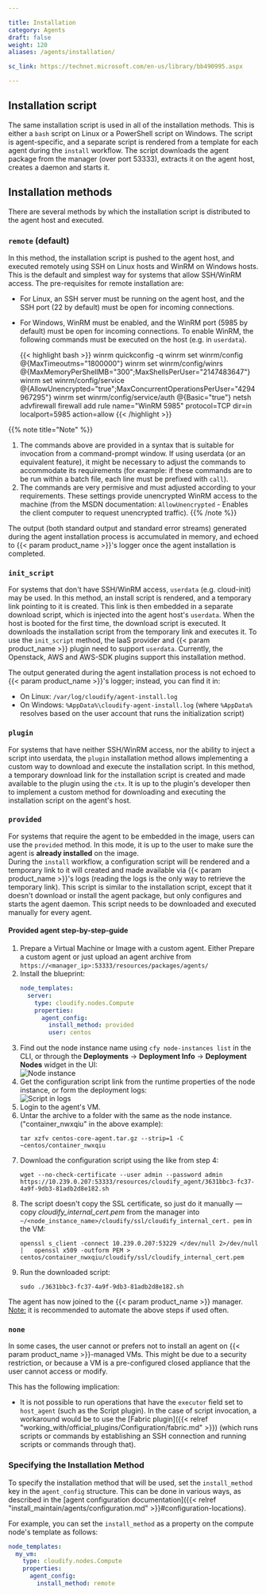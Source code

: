 ```yaml
---

title: Installation
category: Agents
draft: false
weight: 120
aliases: /agents/installation/

sc_link: https://technet.microsoft.com/en-us/library/bb490995.aspx

---
```


## Installation script

The same installation script is used in all of the installation methods.
This is either a `bash` script on Linux or a PowerShell script on Windows.
The script is agent-specific, and a separate script is rendered from a
template for each agent during the `install` workflow.
The script downloads the agent package from the manager (over port 53333),
extracts it on the agent host, creates a daemon and starts it.

## Installation methods

There are several methods by which the installation script is distributed
to the agent host and executed.

### `remote` (default)

In this method, the installation script is pushed to the agent host, and
executed remotely using SSH on Linux hosts and WinRM on Windows hosts.
This is the default and simplest way for systems that allow SSH/WinRM
access. The pre-requisites for remote installation are:

* For Linux, an SSH server must be running on the agent host, and
  the SSH port (22 by default) must be open for incoming connections.
* For Windows, WinRM must be enabled, and the WinRM port (5985 by
  default) must be open for incoming connections. To enable WinRM,
  the following commands must be executed on the host (e.g. in `userdata`).

  {{< highlight bash  >}}
  winrm quickconfig -q
  winrm set winrm/config              @{MaxTimeoutms="1800000"}
  winrm set winrm/config/winrs        @{MaxMemoryPerShellMB="300";MaxShellsPerUser="2147483647"}
  winrm set winrm/config/service      @{AllowUnencrypted="true";MaxConcurrentOperationsPerUser="4294967295"}
  winrm set winrm/config/service/auth @{Basic="true"}
  netsh advfirewall firewall add rule name="WinRM 5985" protocol=TCP dir=in localport=5985 action=allow
  {{< /highlight >}}

{{% note title="Note" %}}
1. The commands above are provided in a syntax that is suitable for
invocation from a command-prompt window. If using userdata (or an
equivalent feature), it might be necessary to adjust the commands to
accommodate its requirements (for example: if these commands are to be
run within a batch file, each line must be prefixed with `call`).
2. The commands are very permisive and must adjusted according to
your requirements. These settings provide unencrypted WinRM access to
the machine (from the MSDN documentation: `AllowUnencrypted` - Enables the client
computer to request unencrypted traffic).
{{% /note %}}

The output (both standard output and standard error streams) generated during the agent
installation process is accumulated in memory, and echoed to {{< param product_name >}}'s logger
once the agent installation is completed.

### `init_script`

For systems that don't have SSH/WinRM access, `userdata`
(e.g. cloud-init) may be used. In this method, an install script is
rendered, and a temporary link pointing to it is created. This link is
then embedded in a separate download script, which is injected into
the agent host's `userdata`. When the host is booted for the first time,
the download script is executed. It downloads the installation script
from the temporary link and executes it.
To use the `init_script` method, the IaaS provider and {{< param product_name >}} plugin
need to support `userdata`. Currently, the Openstack,
AWS and AWS-SDK plugins support this installation method.

The output generated during the agent installation process is not
echoed to {{< param product_name >}}'s logger; instead, you can find it in:

* On Linux: `/var/log/cloudify/agent-install.log`
* On Windows: `%AppData%\cloudify-agent-install.log` (where `%AppData%` resolves based on the user account
that runs the initialization script)

### `plugin`

For systems that have neither SSH/WinRM access, nor
the ability to inject a script into userdata, the `plugin` installation
method allows implementing a custom way to download and execute the
installation script. In this method, a temporary download link for the
installation script is created and made available to the plugin using
the `ctx`. It is up to the plugin's developer then to implement a custom
method for downloading and executing the installation script on the
agent's host.

### `provided`

For systems that require the agent to be embedded in the
image, users can use the `provided` method. In this mode, it is up to
the user to make sure the agent is **already installed** on the image.<br>
During the `install` workflow, a configuration script will be rendered
and a temporary link to it will created and made available
via {{< param product_name >}}'s logs (reading the logs is the only way to retrieve
the temporary link). This script is
similar to the installation script, except that it doesn't download or
install the agent package, but only configures and starts the agent
daemon. This script needs to be downloaded and executed manually for
every agent.

#### Provided agent step-by-step-guide

1. Prepare a Virtual Machine or Image with a custom agent. Either Prepare
   a custom agent or just upload an agent archive from
   `https://<manager_ip>:53333/resources/packages/agents/` <br>
1. Install the blueprint:
    ```yaml
    node_templates:
      server:
        type: cloudify.nodes.Compute
        properties:
          agent_config:
            install_method: provided
            user: centos
    ```
1. Find out the node instance name using `cfy node-instances list` in the 
   CLI, or through the **Deployments** -> **Deployment Info** -> **Deployment 
   Nodes**  widget in the UI:   
   ![Node instance]( /images/manager/agent_installation/node_instance.webp )
1. Get the configuration script link from the runtime properties of the 
   node instance, or form the deployment logs:    
   ![Script in logs]( /images/manager/agent_installation/logs_script.webp )
1. Login to the agent's VM.
1. Untar the archive to a folder with the same as the node instance. 
   ("container_nwxqiu" in the above example):
   ```shell
   tar xzfv centos-core-agent.tar.gz --strip=1 -C ~centos/container_nwxqiu
   ```
1. Download the configuration script using the like from step 4:
   ```shell
   wget --no-check-certificate --user admin --password admin https://10.239.0.207:53333/resources/cloudify_agent/3631bbc3-fc37-4a9f-9db3-81adb2d8e182.sh
   ```
1. The script doesn't copy the SSL certificate, so just do it manually &mdash;
   copy *cloudify_internal_cert.pem* from the manager into 
   `~/<node_instance_name>/cloudify/ssl/cloudify_internal_cert.
   pem` in the VM:
   ```shell
   openssl s_client -connect 10.239.0.207:53229 </dev/null 2>/dev/null |   openssl x509 -outform PEM > centos/container_nwxqiu/cloudify/ssl/cloudify_internal_cert.pem
   ```
1. Run the downloaded script:
   ```shell
   sudo ./3631bbc3-fc37-4a9f-9db3-81adb2d8e182.sh
   ```
   
The agent has now joined to the {{< param product_name >}} manager.
<u>Note:</u> it is recommended to automate the above steps if used often. 

### `none`

In some cases, the user cannot or prefers not to install an agent
on {{< param product_name >}}-managed VMs. This might be due to a security restriction,
or because a VM is a pre-configured closed appliance that the user cannot
access or modify.

This has the following implication:

* It is not possible to run operations that have the `executor` field set to `host_agent` (such as the Script plugin). In the case of script invocation, a workaround would be to use the [Fabric plugin]({{< relref "working_with/official_plugins/Configuration/fabric.md" >}}) (which runs scripts or commands by establishing an SSH connection and running scripts or commands through that).

### Specifying the Installation Method

To specify the installation method that will be used, set the `install_method` key in the `agent_config` structure.
This can be done in various ways, as described in the [agent configuration documentation]({{< relref "install_maintain/agents/configuration.md" >}}#configuration-locations).

For example, you can set the `install_method` as a property on the compute node's template as follows:

```yaml
node_templates:
  my_vm:
    type: cloudify.nodes.Compute
    properties:
      agent_config:
        install_method: remote
```
